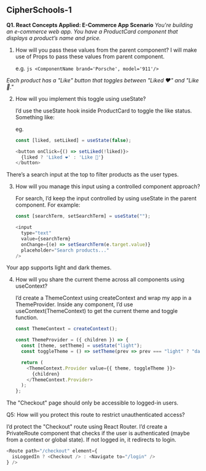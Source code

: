 ## CipherSchools-1
**Q1. React Concepts Applied: E-Commerce App Scenario**
*You're building an e-commerce web app.*
*You have a ProductCard component that displays a product’s name and price.*

1. How will you pass these values from the parent component?
   I will make use of Props to pass these values from parent component.
   
   e.g.
   ```js <ComponentName brand='Porsche', model='911'/>```
   
*Each product has a "Like" button that toggles between "Liked ❤️" and "Like 🤍."*

2. How will you implement this toggle using useState?

   I’d use the useState hook inside ProductCard to toggle the like status. Something like:

   eg.
   ```js
   const [liked, setLiked] = useState(false);

   <button onClick={() => setLiked(!liked)}>
     {liked ? 'Liked ❤️' : 'Like 🤍'}
   </button>
   ```

There’s a search input at the top to filter products as the user types.

3. How will you manage this input using a controlled component approach?

   For search, I’d keep the input controlled by using useState in the parent component. For example:
   ```js
   const [searchTerm, setSearchTerm] = useState("");

   <input
     type="text"
     value={searchTerm}
     onChange={(e) => setSearchTerm(e.target.value)}
     placeholder="Search products..."
   />
   ```

Your app supports light and dark themes.

4. How will you share the current theme across all components using useContext?

   I’d create a ThemeContext using createContext and wrap my app in a ThemeProvider. Inside any component, I’d use useContext(ThemeContext) to get the current theme and toggle function.
   ```js
   const ThemeContext = createContext();

   const ThemeProvider = ({ children }) => {
     const [theme, setTheme] = useState("light");
     const toggleTheme = () => setTheme(prev => prev === "light" ? "dark" : "light");
   
     return (
       <ThemeContext.Provider value={{ theme, toggleTheme }}>
         {children}
       </ThemeContext.Provider>
     );
   };
   ```

The "Checkout" page should only be accessible to logged-in users.

Q5: How will you protect this route to restrict unauthenticated access?

I’d protect the "Checkout" route using React Router. I’d create a PrivateRoute component that checks if the user is authenticated (maybe from a context or global state). If not logged in, it redirects to login.
```js
<Route path="/checkout" element={
  isLoggedIn ? <Checkout /> : <Navigate to="/login" />
} />

```
